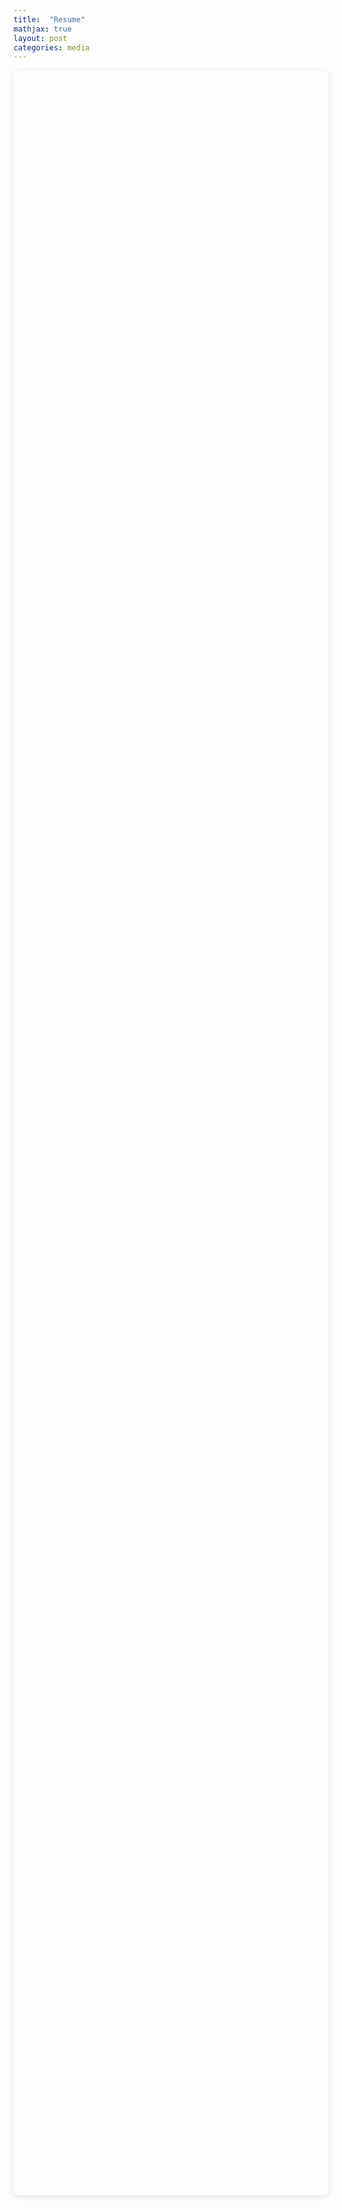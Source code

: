 ```yaml
---
title:  "Resume"
mathjax: true
layout: post
categories: media
---
```


<div class="resume-container">
  <object data="/assets/Resume_manlinzhang.pdf" width="100%" height="100%" type='application/pdf'></object>
</div>

<!-- 添加移动端备用链接 -->
<div class="mobile-pdf-link">
  <p>如果PDF无法正常显示，请<a href="/assets/Resume_manlinzhang.pdf" target="_blank">点击这里</a>直接查看或下载。</p>
</div>

<style>
  .resume-container {
    width: 100%;
    max-width: 800px;
    height: 85vh; /* 视口高度的85% */
    margin: 0 auto;
    overflow: hidden;
    border-radius: 8px;
    box-shadow: 0 2px 10px rgba(0, 0, 0, 0.1);
  }
  
  .mobile-pdf-link {
    display: none;
    text-align: center;
    margin-top: 1em;
    padding: 1em;
    background: #f8f8f8;
    border-radius: 8px;
  }
  
  .mobile-pdf-link a {
    color: #3a651d;
    font-weight: bold;
  }
  
  @media (max-width: 768px) {
    .mobile-pdf-link {
      display: block;
    }
  }
</style>
